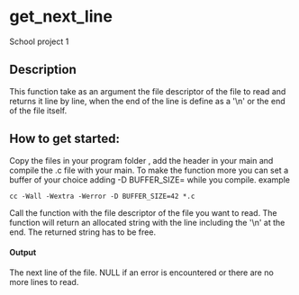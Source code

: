 # **get_next_line**
School project 1

## **Description**
This function take as an argument the file descriptor of the file to read and returns it line by line, when the end of the line is define as a '\n' or the end of the file itself.

## **How to get started:**
Copy the files in your program folder , add the header in your main and compile the .c file with your main. To make the function more you can set a buffer of  your choice adding -D BUFFER_SIZE= while you compile.
example 
```
cc -Wall -Wextra -Werror -D BUFFER_SIZE=42 *.c
```
Call the function with the file descriptor of the file you want to read.
The function will return an allocated string with the line including the '\n' at the end.
The returned string has to be free.

#### Output
The next line of the file.
NULL if an error is encountered or there are no more lines to read.


